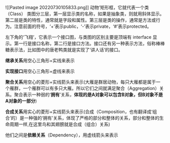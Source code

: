 ![[Pasted image 20220730105833.png]]
动物’矩形框，它就代表一个类（Class） 类图分三层，第一层显示类的名称，如果是抽象类，则就用斜体显示。第二层是类的特性，通常就是字段和属性。第三层是类的操作，通常是方法或行为。注意前面的符号，‘+’表示public，‘-’表示private，‘#’表示protected。

左下角的‘飞翔’，它表示一个接口图，与类图的区别主要是顶端有 interface 显示。第一行是接口名称，第二行是接口方法。接口还有另一种表示方法，俗称棒棒糖表示法，比如图中的唐老鸭类就是实现了‘讲人话’的接口。

**继承关系**用空心三角形+实线来表示

**实现接口**用空心三角形+虚线来表示

**聚合关系**用空心的菱形+实线箭头来表示(大雁是群居动物，每只大雁都是属于一个雁群，一个雁群可以有多只大雁。所以它们之间就满足聚合（Aggregation）关系。聚合表示一种弱的‘**拥有**’关系，**体现的是A对象可以包含B对象，但B对象不是A对象的一部分**)

**合成关系**用实心的菱形+实线箭头来表示(合成（Composition，也有翻译成‘组合’的）是一种强的‘拥有’关系，体现了严格的部分和整体的关系，部分和整体的生命周期一样,在这里鸟和其翅膀就是合成（组合）关系)

他们之间是**依赖关系**（Dependency），用虚线箭头来表示

